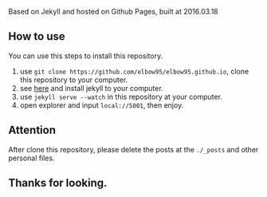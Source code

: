 Based on Jekyll and hosted on Github Pages, built at 2016.03.18  

## How to use  
You can use this steps to install this repository.  

1. use `git clone https://github.com/elbow95/elbow95.github.io`, clone this repository to your computer.
2. see [here](https://jekyllrb.com/) and install jekyll to your computer.
3. use `jekyll serve --watch` in this repository at your computer.
4. open explorer and input `local://5001`, then enjoy.  

## Attention  
After clone this repository, please delete the posts at the `./_posts` and other personal files.  

## Thanks for looking.
